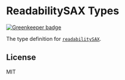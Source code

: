 # ReadabilitySAX Types

[![Greenkeeper badge](https://badges.greenkeeper.io/types/npm-readabilitySAX.svg)](https://greenkeeper.io/)

The type definition for [`readabilitySAX`](https://github.com/fb55/readabilitysax).

## License

MIT

